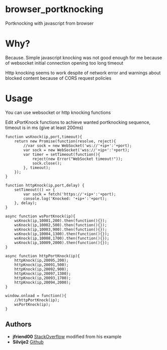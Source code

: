 # browser_portknocking

Portknocking with javascript from browser

# Why?

Because. Simple javascript knocking was not good enough for me because of websocket initial connection opening too long timeout

Http knocking seems to work despite of network error and warnings about blocked content because of CORS request policies

# Usage

You can use websocket or http knocking functions

Edit xPortKnock functions to achieve wanted portknocking sequence, timeout is in ms (give at least 200ms)

```
function wsKnock(ip,port,timeout){
    return new Promise(function(resolve, reject){
        //var sock = new WebSocket('ws://'+ip+':'+port);
        var sock = new WebSocket('wss://'+ip+':'+port);
        var timer = setTimeout(function(){
            reject(new Error("WebSocket timeout!"));
            sock.close();
        }, timeout);
    });
}

function httpKnock(ip,port,delay) {
    setTimeout(() => {
        var sock = fetch('https://'+ip+':'+port);
        console.log('Knocked: '+ip+':'+port);
    }, delay);
}

async function wsPortKnock(ip){
    wsKnock(ip,10001,200).then(function(){});
    wsKnock(ip,10002,500).then(function(){});
    wsKnock(ip,10003,900).then(function(){});
    wsKnock(ip,10004,1300).then(function(){});
    wsKnock(ip,10008,1700).then(function(){});
    wsKnock(ip,10009,2000).then(function(){});
}

async function httpPortKnock(ip){
    httpKnock(ip,20095,200);
    httpKnock(ip,20091,500);
    httpKnock(ip,20092,900);
    httpKnock(ip,20097,1300);
    httpKnock(ip,20093,1700);
    httpKnock(ip,20094,2000);
}

window.onload = function(){
    //httpPortKnock(ip);
    wsPortKnock(ip);
}
```

## Authors

* **jfriend00** [StackOverflow](https://stackoverflow.com/users/816620/jfriend00) modified from his example
* **Silvije2** [Github](https://github.com/silvije2/)

